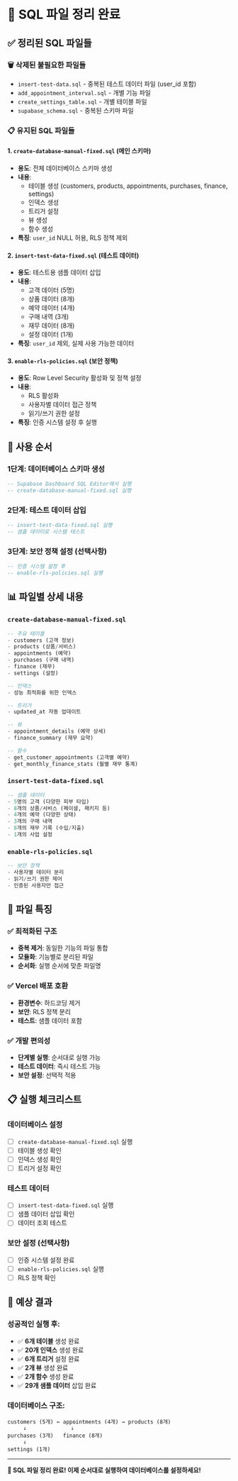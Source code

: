 # 📁 SQL 파일 정리 완료

## ✅ 정리된 SQL 파일들

### 🗑️ 삭제된 불필요한 파일들
- `insert-test-data.sql` - 중복된 테스트 데이터 파일 (user_id 포함)
- `add_appointment_interval.sql` - 개별 기능 파일
- `create_settings_table.sql` - 개별 테이블 파일
- `supabase_schema.sql` - 중복된 스키마 파일

### 📋 유지된 SQL 파일들

#### 1. **`create-database-manual-fixed.sql`** (메인 스키마)
- **용도**: 전체 데이터베이스 스키마 생성
- **내용**: 
  - 테이블 생성 (customers, products, appointments, purchases, finance, settings)
  - 인덱스 생성
  - 트리거 설정
  - 뷰 생성
  - 함수 생성
- **특징**: `user_id` NULL 허용, RLS 정책 제외

#### 2. **`insert-test-data-fixed.sql`** (테스트 데이터)
- **용도**: 테스트용 샘플 데이터 삽입
- **내용**:
  - 고객 데이터 (5명)
  - 상품 데이터 (8개)
  - 예약 데이터 (4개)
  - 구매 내역 (3개)
  - 재무 데이터 (8개)
  - 설정 데이터 (1개)
- **특징**: `user_id` 제외, 실제 사용 가능한 데이터

#### 3. **`enable-rls-policies.sql`** (보안 정책)
- **용도**: Row Level Security 활성화 및 정책 설정
- **내용**:
  - RLS 활성화
  - 사용자별 데이터 접근 정책
  - 읽기/쓰기 권한 설정
- **특징**: 인증 시스템 설정 후 실행

## 🚀 사용 순서

### 1단계: 데이터베이스 스키마 생성
```sql
-- Supabase Dashboard SQL Editor에서 실행
-- create-database-manual-fixed.sql 실행
```

### 2단계: 테스트 데이터 삽입
```sql
-- insert-test-data-fixed.sql 실행
-- 샘플 데이터로 시스템 테스트
```

### 3단계: 보안 정책 설정 (선택사항)
```sql
-- 인증 시스템 설정 후
-- enable-rls-policies.sql 실행
```

## 📊 파일별 상세 내용

### `create-database-manual-fixed.sql`
```sql
-- 주요 테이블
- customers (고객 정보)
- products (상품/서비스)
- appointments (예약)
- purchases (구매 내역)
- finance (재무)
- settings (설정)

-- 인덱스
- 성능 최적화를 위한 인덱스

-- 트리거
- updated_at 자동 업데이트

-- 뷰
- appointment_details (예약 상세)
- finance_summary (재무 요약)

-- 함수
- get_customer_appointments (고객별 예약)
- get_monthly_finance_stats (월별 재무 통계)
```

### `insert-test-data-fixed.sql`
```sql
-- 샘플 데이터
- 5명의 고객 (다양한 피부 타입)
- 8개의 상품/서비스 (페이셜, 패키지 등)
- 4개의 예약 (다양한 상태)
- 3개의 구매 내역
- 8개의 재무 기록 (수입/지출)
- 1개의 사업 설정
```

### `enable-rls-policies.sql`
```sql
-- 보안 정책
- 사용자별 데이터 분리
- 읽기/쓰기 권한 제어
- 인증된 사용자만 접근
```

## 🔧 파일 특징

### ✅ 최적화된 구조
- **중복 제거**: 동일한 기능의 파일 통합
- **모듈화**: 기능별로 분리된 파일
- **순서화**: 실행 순서에 맞춘 파일명

### ✅ Vercel 배포 호환
- **환경변수**: 하드코딩 제거
- **보안**: RLS 정책 분리
- **테스트**: 샘플 데이터 포함

### ✅ 개발 편의성
- **단계별 실행**: 순서대로 실행 가능
- **테스트 데이터**: 즉시 테스트 가능
- **보안 설정**: 선택적 적용

## 📋 실행 체크리스트

### 데이터베이스 설정
- [ ] `create-database-manual-fixed.sql` 실행
- [ ] 테이블 생성 확인
- [ ] 인덱스 생성 확인
- [ ] 트리거 설정 확인

### 테스트 데이터
- [ ] `insert-test-data-fixed.sql` 실행
- [ ] 샘플 데이터 삽입 확인
- [ ] 데이터 조회 테스트

### 보안 설정 (선택사항)
- [ ] 인증 시스템 설정 완료
- [ ] `enable-rls-policies.sql` 실행
- [ ] RLS 정책 확인

## 🎯 예상 결과

### 성공적인 실행 후:
- ✅ **6개 테이블** 생성 완료
- ✅ **20개 인덱스** 생성 완료
- ✅ **6개 트리거** 설정 완료
- ✅ **2개 뷰** 생성 완료
- ✅ **2개 함수** 생성 완료
- ✅ **29개 샘플 데이터** 삽입 완료

### 데이터베이스 구조:
```
customers (5개) ← appointments (4개) → products (8개)
     ↓              ↓
purchases (3개)   finance (8개)
     ↓
settings (1개)
```

---

**🎉 SQL 파일 정리 완료! 이제 순서대로 실행하여 데이터베이스를 설정하세요!** 